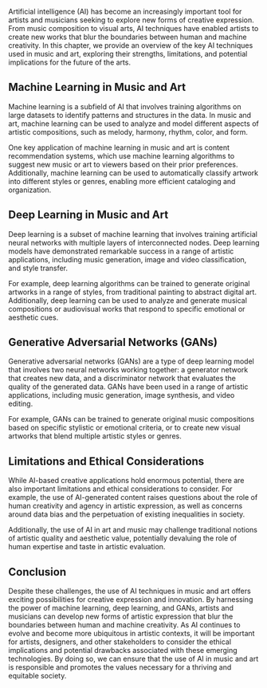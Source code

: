 
Artificial intelligence (AI) has become an increasingly important tool for artists and musicians seeking to explore new forms of creative expression. From music composition to visual arts, AI techniques have enabled artists to create new works that blur the boundaries between human and machine creativity. In this chapter, we provide an overview of the key AI techniques used in music and art, exploring their strengths, limitations, and potential implications for the future of the arts.

Machine Learning in Music and Art
---------------------------------

Machine learning is a subfield of AI that involves training algorithms on large datasets to identify patterns and structures in the data. In music and art, machine learning can be used to analyze and model different aspects of artistic compositions, such as melody, harmony, rhythm, color, and form.

One key application of machine learning in music and art is content recommendation systems, which use machine learning algorithms to suggest new music or art to viewers based on their prior preferences. Additionally, machine learning can be used to automatically classify artwork into different styles or genres, enabling more efficient cataloging and organization.

Deep Learning in Music and Art
------------------------------

Deep learning is a subset of machine learning that involves training artificial neural networks with multiple layers of interconnected nodes. Deep learning models have demonstrated remarkable success in a range of artistic applications, including music generation, image and video classification, and style transfer.

For example, deep learning algorithms can be trained to generate original artworks in a range of styles, from traditional painting to abstract digital art. Additionally, deep learning can be used to analyze and generate musical compositions or audiovisual works that respond to specific emotional or aesthetic cues.

Generative Adversarial Networks (GANs)
--------------------------------------

Generative adversarial networks (GANs) are a type of deep learning model that involves two neural networks working together: a generator network that creates new data, and a discriminator network that evaluates the quality of the generated data. GANs have been used in a range of artistic applications, including music generation, image synthesis, and video editing.

For example, GANs can be trained to generate original music compositions based on specific stylistic or emotional criteria, or to create new visual artworks that blend multiple artistic styles or genres.

Limitations and Ethical Considerations
--------------------------------------

While AI-based creative applications hold enormous potential, there are also important limitations and ethical considerations to consider. For example, the use of AI-generated content raises questions about the role of human creativity and agency in artistic expression, as well as concerns around data bias and the perpetuation of existing inequalities in society.

Additionally, the use of AI in art and music may challenge traditional notions of artistic quality and aesthetic value, potentially devaluing the role of human expertise and taste in artistic evaluation.

Conclusion
----------

Despite these challenges, the use of AI techniques in music and art offers exciting possibilities for creative expression and innovation. By harnessing the power of machine learning, deep learning, and GANs, artists and musicians can develop new forms of artistic expression that blur the boundaries between human and machine creativity. As AI continues to evolve and become more ubiquitous in artistic contexts, it will be important for artists, designers, and other stakeholders to consider the ethical implications and potential drawbacks associated with these emerging technologies. By doing so, we can ensure that the use of AI in music and art is responsible and promotes the values necessary for a thriving and equitable society.
